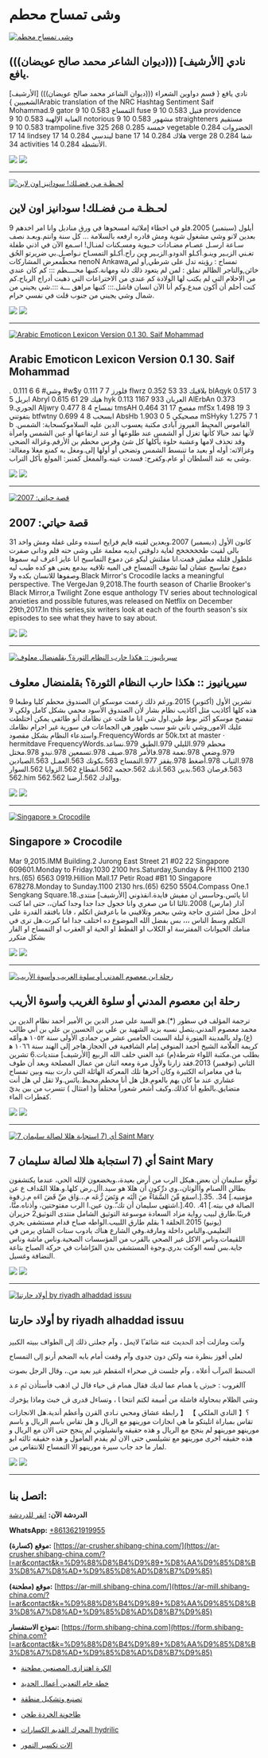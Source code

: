 # وشى تمساح محطم

<a href="https://swt.shibang-china.com/?l=ar&img&k=%D9%88%D8%B4%D9%89+%D8%AA%D9%85%D8%B3%D8%A7%D8%AD+%D9%85%D8%AD%D8%B7%D9%85" target="_blank">![وشى تمساح محطم](http://static.shibang-china.com/all-800x300/294.jpg)</a>

## (((ديوان الشاعر محمد صالح عويضان))) [الأرشيف] نادي يافع.
[الأرشيف] (((ديوان الشاعر محمد صالح عويضان))) نادي يافع { قسم دواوين الشعراء الشعبيين }Arabic translation of the NRC Hashtag Sentiment Saif Mohammad.9 gator التمساح 0.583 10 9 fuse فتيل 0.583 10 9 providence العناية الإلهية 0.583 10 9 notorious مشهور 0.583 10 9 straighteners مستقيم 0.583 10 9 trampoline.five خمسة 0.285 268 325 vegetable الخضروات 0.284 14 17 lindsey ليندسي 0.284 14 17 bane هلاك 0.284 14 17 verge شفا 0.284 28 34 activities الأنشطة 0.284 14.


<a href="https://whatsapp.shibangsoft.com/WhatsApp.php" target="_blank" title="WhatsApp">![](http://static.shibang-china.com/icon/whatsapp.png)</a> <a href="https://swt.shibang-china.com/?l=ar&icon&k=%D9%88%D8%B4%D9%89+%D8%AA%D9%85%D8%B3%D8%A7%D8%AD+%D9%85%D8%AD%D8%B7%D9%85" target="_blank">![](http://static.shibang-china.com/icon/chat-ar.png)</a>

---

<a href="https://swt.shibang-china.com/?l=ar&img&k=%D9%88%D8%B4%D9%89+%D8%AA%D9%85%D8%B3%D8%A7%D8%AD+%D9%85%D8%AD%D8%B7%D9%85" target="_blank">![لحـظـة مـن فضـلك! سودانيز اون لاين](http://static.shibang-china.com/all-800x300/237.jpg)</a>

## لحـظـة مـن فضـلك! سودانيز اون لاين
9 أيلول (سبتمبر) 2005.فلو في اخطاء إملائية امسحوها في ورق مناديل وانا امر اخدهم بعدين لانو وشي مشغول شوية ومش قادره ارفعه بالسلامة … كل سنة وانتم.وبعـد نصف سـاعة ارسـل عصـام مضـادات حـيوية ومسـكنات لمنـال! اسـمع الآن في اذني طفلة تغـني الزبـير وينـو.أكـلو الدودو.الزبـير وين راح.أكـلو التمسـاح نـواصـل.بي ضريرتو الحُق محطّمعرض المشاركات nenoN Ankawaتمساح : رؤيته تدل على شرطي,أو لص خائن,والتاجر الظالم تملق : لمن لم يتعود ذلك ذلة ومهانة.كتبها محــــطم ::: كم كان عندي من الاحلام التي لم يكتب لها الولادة كم عندي من الاختراعات التي ذهبت أدراج الرياح.كم كنت أحلم أن أكون مبدع.وكم أنا الآن انسان فاشل.::: كتبها مراهق ـــة :::.شي يجيني من شمال وشي يجيني من جنوب قلت في نفسي حرام.


<a href="https://whatsapp.shibangsoft.com/WhatsApp.php" target="_blank" title="WhatsApp">![](http://static.shibang-china.com/icon/whatsapp.png)</a> <a href="https://swt.shibang-china.com/?l=ar&icon&k=%D9%88%D8%B4%D9%89+%D8%AA%D9%85%D8%B3%D8%A7%D8%AD+%D9%85%D8%AD%D8%B7%D9%85" target="_blank">![](http://static.shibang-china.com/icon/chat-ar.png)</a>

---

<a href="https://swt.shibang-china.com/?l=ar&img&k=%D9%88%D8%B4%D9%89+%D8%AA%D9%85%D8%B3%D8%A7%D8%AD+%D9%85%D8%AD%D8%B7%D9%85" target="_blank">![Arabic Emoticon Lexicon Version 0.1 30. Saif Mohammad](http://static.shibang-china.com/all-800x300/1473.jpg)</a>

## Arabic Emoticon Lexicon Version 0.1 30. Saif Mohammad
. 0.111 6 6 #وشي #w$y 0.111 7 7 فلورز flwrz 0.352 53 33 بلاقيك blAqyk 0.517 3 5 ابريل Abryl 0.615 61 29 هيك hyk 0.113 1167 933 العربان AlErbAn 0.373 9.الجوري Aljwry 0.477 8 4 تمساح tmsAH 0.464 31 17 مفصخ mfSx 1.498 19 3 بتفوتني btfwtny 0.699 4 8 ابسحب AbsHb 1.903 0 5 مصحيكي mSHyky 1.275 7 1 b .القاموس المحيط الفيروز آبادى مكتبة يعسوب الدين عليه السلاموكسحابة: الشمس لأنها تمد حبالا كأنها تغزل أو الشمس عند طلوعها أو عند ارتفاعها أو عين الشمس وامرأة وقد تحذف لامها وعشبة حلوة يأكلها كل شئ وفرس محطم بن الأرقم.وغزالة الضحى وغزالاته: أوله أو بعيد ما تنبسط الشمس وتضحى أو أولها إلى.ومغل به كمنع مغلا ومغالة: وشى به عند السلطان أو عام.وكفرح: فسدت عينه.والممغل كمنبر: المولع بأكل التراب.


<a href="https://whatsapp.shibangsoft.com/WhatsApp.php" target="_blank" title="WhatsApp">![](http://static.shibang-china.com/icon/whatsapp.png)</a> <a href="https://swt.shibang-china.com/?l=ar&icon&k=%D9%88%D8%B4%D9%89+%D8%AA%D9%85%D8%B3%D8%A7%D8%AD+%D9%85%D8%AD%D8%B7%D9%85" target="_blank">![](http://static.shibang-china.com/icon/chat-ar.png)</a>

---

<a href="https://swt.shibang-china.com/?l=ar&img&k=%D9%88%D8%B4%D9%89+%D8%AA%D9%85%D8%B3%D8%A7%D8%AD+%D9%85%D8%AD%D8%B7%D9%85" target="_blank">![قصة حياتي: 2007](http://static.shibang-china.com/all-800x300/1311.jpg)</a>

## قصة حياتي: 2007
31 كانون الأول (ديسمبر) 2007.وبعدين لقيته قايم فرايح اسنده وعلى غفلة ومش واخد بالى لقيت طخخخخخخ لغاية دلوقتى ايديه معلمة على وشى حته قلم ودانى صفرت علطول قلتله معلش قمت.انا مقلتش ليكو عن دموع التماسيح انا عايز اعرف ليه سموها دموع تماسيح عشان لما تشوف التمساح فى الميه تلاقيه بيدمع يعنى هو كده طيب ليه وصفوها للانسان بكده ولا.Black Mirror&#39;s Crocodile lacks a meaningful perspective. The VergeJan 9,2018.The fourth season of Charlie Brooker&#39;s Black Mirror,a Twilight Zone esque anthology TV series about technological anxieties and possible futures,was released on Netflix on December 29th,2017.In this series,six writers look at each of the fourth season&#39;s six episodes to see what they have to say about.


<a href="https://whatsapp.shibangsoft.com/WhatsApp.php" target="_blank" title="WhatsApp">![](http://static.shibang-china.com/icon/whatsapp.png)</a> <a href="https://swt.shibang-china.com/?l=ar&icon&k=%D9%88%D8%B4%D9%89+%D8%AA%D9%85%D8%B3%D8%A7%D8%AD+%D9%85%D8%AD%D8%B7%D9%85" target="_blank">![](http://static.shibang-china.com/icon/chat-ar.png)</a>

---

<a href="https://swt.shibang-china.com/?l=ar&img&k=%D9%88%D8%B4%D9%89+%D8%AA%D9%85%D8%B3%D8%A7%D8%AD+%D9%85%D8%AD%D8%B7%D9%85" target="_blank">![سيريانيوز :: هكذا حارب النظام الثورة؟ بقلمنضال معلوف](http://static.shibang-china.com/all-800x300/691.jpg)</a>

## سيريانيوز :: هكذا حارب النظام الثورة؟ بقلمنضال معلوف
9 تشرين الأول (أكتوبر) 2015.ورغم ذلك زعمت موسكو ان الصندوق محطم كليا وطبعا هذه كلها أكاذيب مثل أكاذيب نظام بشار لأن الصندوق الأسود محمي بشكل كامل ولكي لا تنفضح موسكو أكثر بوط طين.اول شي انا ما قلت عن نظامك أنو طائفي يمكن أختلطت عليك الامور,وشي تاني شو سبب ظهور هي الجماعات في سورية غير اجرام نظامك واستدعاء النظام بشكل مقصود.FrequencyWords ar 50k.txt at master · hermitdave FrequencyWords.محطم 979.الليلي 979.الطبق 979.نساعد 979.وضعي 978.نعمة 978.فالأمر 978.صيف 978.تسمعين 978.نبدو 978.مختل 978.الثياب 978.أضغط 978.يقفز 977.التمساح 563.بكونك 563.العمـل 563.الصيادين 563.قرصان 563.بدين 563.اذنك 562.حجمه 562.انقطاع 562.الزوايا 562.السوار 562.him 562.ووالدك 562.أرضنا 562.


<a href="https://whatsapp.shibangsoft.com/WhatsApp.php" target="_blank" title="WhatsApp">![](http://static.shibang-china.com/icon/whatsapp.png)</a> <a href="https://swt.shibang-china.com/?l=ar&icon&k=%D9%88%D8%B4%D9%89+%D8%AA%D9%85%D8%B3%D8%A7%D8%AD+%D9%85%D8%AD%D8%B7%D9%85" target="_blank">![](http://static.shibang-china.com/icon/chat-ar.png)</a>

---

<a href="https://swt.shibang-china.com/?l=ar&img&k=%D9%88%D8%B4%D9%89+%D8%AA%D9%85%D8%B3%D8%A7%D8%AD+%D9%85%D8%AD%D8%B7%D9%85" target="_blank">![Singapore » Crocodile](http://static.shibang-china.com/all-800x300/1317.jpg)</a>

## Singapore » Crocodile
Mar 9,2015.IMM Building.2 Jurong East Street 21 #02 22 Singapore 609601.Monday to Friday.1030 2100 hrs.Saturday,Sunday &amp; PH.1100 2130 hrs.(65) 6563 0919.Hillion Mall.17 Petir Road #B1 10 Singapore 678278.Monday to Sunday.1100 2130 hrs.(65) 6250 5504.Compass One.1 Sengkang Square.انا يائس.وحاسس ان مفيش فايدة.انقذوني [الأرشيف] منتدى.18 آذار (مارس) 2008.ثالثا انا من صغري وانا خجول جدا جدا وجدا كمان،، حتى اما كنت ادخل محل اشتري حاجة وشي بيحمر وتلاقيني ما باعرفش اتكلم ، فانا بافتقد القدرة على التكلم وسط الناس ،،، بس بفضل الله الموضوع ده اختلف جدا اما كبرت.هل ترى في منامك الحيوانات المفترسة او الكلاب او القطط او الحية او العقرب او التمساح او الفار بشكل متكرر


<a href="https://whatsapp.shibangsoft.com/WhatsApp.php" target="_blank" title="WhatsApp">![](http://static.shibang-china.com/icon/whatsapp.png)</a> <a href="https://swt.shibang-china.com/?l=ar&icon&k=%D9%88%D8%B4%D9%89+%D8%AA%D9%85%D8%B3%D8%A7%D8%AD+%D9%85%D8%AD%D8%B7%D9%85" target="_blank">![](http://static.shibang-china.com/icon/chat-ar.png)</a>

---

<a href="https://swt.shibang-china.com/?l=ar&img&k=%D9%88%D8%B4%D9%89+%D8%AA%D9%85%D8%B3%D8%A7%D8%AD+%D9%85%D8%AD%D8%B7%D9%85" target="_blank">![رحلة ابن معصوم المدني أو سلوة الغريب وأسوة الأريب](http://static.shibang-china.com/all-800x300/324.jpg)</a>

## رحلة ابن معصوم المدني أو سلوة الغريب وأسوة الأريب
ترجمة المؤلف في سطور (*).هو السيد علي صدر الدين بن الأمير أحمد نظام الدين بن محمد معصوم المدني.يتصل نسبه بزيد الشهيد بن علي بن الحسين بن علي بن أبي طالب (ع).ولد بالمدينة المنورة ليلة السبت الخامس عشر من جمادى الأولى سنة ١٠٥٢ ه‍.وأمّه كريمة العلّامة الشيخ أحمد المنوفي إمام الشافعية في الحجاز.هاجر إلى الهند سنة ١٠٦٦ ه‍ بطلب من.مكتبة اللواء شرطة(م) عبد الغني خلف الله الربيع [الأرشيف] منتديات.6 تشرين الثاني (نوفمبر) 2013.فقد زارنا ولأول مرة ومعه اثنان من عمال المصلحة وبعد أن طوف بنا في مغامراته الكثيرة وكان آخرها تلك المعركة الهائلة التي دارت بينه وبين تمساح عشاري عند ما كان يهم بالعوم.قل هل أنا محطم.محبط.يائس.ولا تقل لي هل أنت متضايق.بالطبع أنا كذلك.وكيف أشعر شعوراً مختلفاً و( امتثال ) تتسرب من بين يديّ كقطرات الماء.


<a href="https://whatsapp.shibangsoft.com/WhatsApp.php" target="_blank" title="WhatsApp">![](http://static.shibang-china.com/icon/whatsapp.png)</a> <a href="https://swt.shibang-china.com/?l=ar&icon&k=%D9%88%D8%B4%D9%89+%D8%AA%D9%85%D8%B3%D8%A7%D8%AD+%D9%85%D8%AD%D8%B7%D9%85" target="_blank">![](http://static.shibang-china.com/icon/chat-ar.png)</a>

---

<a href="https://swt.shibang-china.com/?l=ar&img&k=%D9%88%D8%B4%D9%89+%D8%AA%D9%85%D8%B3%D8%A7%D8%AD+%D9%85%D8%AD%D8%B7%D9%85" target="_blank">![7 أي (7 استجابة هللا لصالة سليمان Saint Mary](http://static.shibang-china.com/all-800x300/915.jpg)</a>

## 7 أي (7 استجابة هللا لصالة سليمان Saint Mary
توقَّع سليمان أن بعض.هيكل الرب من أرض بعيدة،.ويخضعون لإلله الحي، عندما يكتشفون بطالن األصنام واألوثان،.وي درِّكون أن هللا هو سيد.األ.رض كلها.و.هللا المُداف ع عن مؤمنيه.] 34. .35.[.اسمَع مِّنَ السَّمَاءِّ صَ الَتَه م وَتَضَ رُّعَه م.،.وَاق ضِّ قَضَ اءَه م.ز.قوة الصالة في بيته.] 41. .40.[.اشتهى سليمان أن تك.ّ.ون عين.ا الرب مفتوحتين، وأذناه.منَّا، قريبًا.طارق لبيب رواية مزاد السعادة موسوعة التوثيق الشامل منتدى التوثيق2 حزيران (يونيو) 2015.الحلقة 1 بقلم طارق اللبيب.الواطه صباح قدام مستشفى بحري التعليمي.والناس داخلة ومارقة.وفي الشارع هناك يادوب ستات الشاي يرمن في اللقيمات.وناس الاكل غير الصحي بالقرب من المؤسسات الصحية.وناس ماشة وناس جاية.بس لسه الوكت بدري.وجوة المستشفى بدن الفرّاشات في حركة الصباح بتاعة النضافة وغسيل.


<a href="https://whatsapp.shibangsoft.com/WhatsApp.php" target="_blank" title="WhatsApp">![](http://static.shibang-china.com/icon/whatsapp.png)</a> <a href="https://swt.shibang-china.com/?l=ar&icon&k=%D9%88%D8%B4%D9%89+%D8%AA%D9%85%D8%B3%D8%A7%D8%AD+%D9%85%D8%AD%D8%B7%D9%85" target="_blank">![](http://static.shibang-china.com/icon/chat-ar.png)</a>

---

<a href="https://swt.shibang-china.com/?l=ar&img&k=%D9%88%D8%B4%D9%89+%D8%AA%D9%85%D8%B3%D8%A7%D8%AD+%D9%85%D8%AD%D8%B7%D9%85" target="_blank">![أولاد حارتنا by riyadh alhaddad issuu](http://static.shibang-china.com/all-800x300/836.jpg)</a>

## أولاد حارتنا by riyadh alhaddad issuu
ﻭﺁﻧﺖ ﻭﻣﺎﺯﻟﺖ ﺃﺟﺪ ﺍﳊﺪﻳﺚ ﻋﻨﻪ ﺷﺎﺋﻘﹰﺎ ﻻﳝﻞ ، ﻭﺁﻡ ﺟﻌﻠﲎ ﺫﻟﻚ ﺇﱃ ﺍﻟﻄﻮﺍﻑ ﺑﺒﻴﺘﻪ ﺍﻟﻜﺒﲑ ﻟﻌﻠﻰ ﺃﻓﻮﺯ ﺑﻨﻈﺮﺓ ﻣﻨﻪ ﻭﻟﻜﻦ ﺩﻭﻥ ﺟﺪﻭﻯ ﻭﺁﻡ ﻭﻗﻔﺖ ﺃﻣﺎﻡ ﺑﺎﺑﻪ ﺍﻟﻀﺨﻢ ﺃﺭﻧﻮ ﺇﱃ ﺍﻟﺘﻤﺴﺎﺡ ﺍﶈﻨﻂ ﺍﳌﺮﺁﺏ ﺃﻋﻼﻩ ، ﻭﺁﻡ ﺟﻠﺴﺖ ﰱ ﺻﺤﺮﺍﺀ ﺍﳌﻘﻄﻢ ﻏﲑ ﺑﻌﻴﺪ ﻣﻦ.، ﻭﻗﺎﻝ ﺍﻟﺮﺟﻞ ﺑﺼﻮﺕ ﺁﺍﻟﻐﺮﻭﺏ : ﺧﱪﱏ ﻳﺎ ﳘﺎﻡ ﻋﻤﺎ ﻟﺪﻳﻚ ﻓﻘﺎﻝ ﳘﺎﻡ ﰱ ﺣﻴﺎﺀ ﻗﺎﻝ ﱃ ﺍﺫﻫﺐ ﻓﺄﺳﺘﺄﺫﻥ ﰒ ﻋ ﺪ ﻭﺷﻰ ﺍﻟﻈﻼﻡ ﲟﺤﺎﻭﻟﺔ ﻓﺎﺷﻠﺔ ﻣﻦ ﺃﻣﻴﻤﺔ ﻟﻜﺘﻢ ﺍﻧﺘﺤﺎ ﺎ ، ﻭﺗﺴﺎﺀﻝ ﻗﺪﺭﻯ ﰱ ﺧﺒﺚ ﻭﻣﺎﺫﺍ ﻳﺆﺧﺮﻙ ؟【 النادي الملكي 】 【 رابطة عشاق ومحبي نـادي القرن وأعظم أندية.هل الانجازات تقاس بمباراة اتليتكو ما هي انجازات مورينهو مع الريال و هل تقاس باسم الريال و باسم مورينهو مورينهو لم ينجح مع الريال و هذه حقيقه وانشيلوتي لم ينجح حتى الان مع الريال و هذه حقيقه اخرى مورينهو مع تشيلسي حتى الان لم يقدم المأمول و هذه حقيقه ثالثه  ابو لمار ما حد جاب سيرة مورينهو الا التمساح للانتقاص من.


<a href="https://whatsapp.shibangsoft.com/WhatsApp.php" target="_blank" title="WhatsApp">![](http://static.shibang-china.com/icon/whatsapp.png)</a> <a href="https://swt.shibang-china.com/?l=ar&icon&k=%D9%88%D8%B4%D9%89+%D8%AA%D9%85%D8%B3%D8%A7%D8%AD+%D9%85%D8%AD%D8%B7%D9%85" target="_blank">![](http://static.shibang-china.com/icon/chat-ar.png)</a>

---
## اتصل بنا:

**الدردشة الآن:** [انقر للدردشة](https://swt.shibang-china.com?l=ar&contact&k=%D9%88%D8%B4%D9%89+%D8%AA%D9%85%D8%B3%D8%A7%D8%AD+%D9%85%D8%AD%D8%B7%D9%85)

**WhatsApp:**  [+8613621919955](https://whatsapp.shibangsoft.com/WhatsApp.php)

**موقع (كسارة):** [https://ar-crusher.shibang-china.com/](https://ar-crusher.shibang-china.com/?l=ar&contact&k=%D9%88%D8%B4%D9%89+%D8%AA%D9%85%D8%B3%D8%A7%D8%AD+%D9%85%D8%AD%D8%B7%D9%85)

**موقع (مطحنة):** [https://ar-mill.shibang-china.com/](https://ar-mill.shibang-china.com/?l=ar&contact&k=%D9%88%D8%B4%D9%89+%D8%AA%D9%85%D8%B3%D8%A7%D8%AD+%D9%85%D8%AD%D8%B7%D9%85)

**نموذج الاستفسار:** [https://form.shibang-china.com](https://form.shibang-china.com?l=ar&contact&k=%D9%88%D8%B4%D9%89+%D8%AA%D9%85%D8%B3%D8%A7%D8%AD+%D9%85%D8%AD%D8%B7%D9%85)

* [الكرة اهتزازي المصنعين مطحنة](../24/%D8%A7%D9%84%D9%83%D8%B1%D8%A9%20%D8%A7%D9%87%D8%AA%D8%B2%D8%A7%D8%B2%D9%8A%20%D8%A7%D9%84%D9%85%D8%B5%D9%86%D8%B9%D9%8A%D9%86%20%D9%85%D8%B7%D8%AD%D9%86%D8%A9.md)

* [خطة خام التعدين أعمال الحديد](../22/%D8%AE%D8%B7%D8%A9%20%D8%AE%D8%A7%D9%85%20%D8%A7%D9%84%D8%AA%D8%B9%D8%AF%D9%8A%D9%86%20%D8%A3%D8%B9%D9%85%D8%A7%D9%84%20%D8%A7%D9%84%D8%AD%D8%AF%D9%8A%D8%AF.md)

* [تصنيع وتشكيل منطقة](../22/%D8%AA%D8%B5%D9%86%D9%8A%D8%B9%20%D9%88%D8%AA%D8%B4%D9%83%D9%8A%D9%84%20%D9%85%D9%86%D8%B7%D9%82%D8%A9.md)

* [طاحونة الخردة طحن](../23/%D8%B7%D8%A7%D8%AD%D9%88%D9%86%D8%A9%20%D8%A7%D9%84%D8%AE%D8%B1%D8%AF%D8%A9%20%D8%B7%D8%AD%D9%86.md)

* [المحرك القديم الكسارات hydrilic](../25/%D8%A7%D9%84%D9%85%D8%AD%D8%B1%D9%83%20%D8%A7%D9%84%D9%82%D8%AF%D9%8A%D9%85%20%D8%A7%D9%84%D9%83%D8%B3%D8%A7%D8%B1%D8%A7%D8%AA%20hydrilic.md)

* [الات تكسير التمور](../21/%D8%A7%D9%84%D8%A7%D8%AA%20%D8%AA%D9%83%D8%B3%D9%8A%D8%B1%20%D8%A7%D9%84%D8%AA%D9%85%D9%88%D8%B1.md)